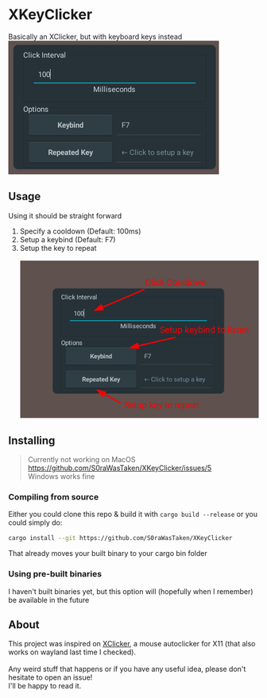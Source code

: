 # XKeyClicker
Basically an XClicker, but with keyboard keys instead<br>
![](resources/ui.png)

## Usage
Using it should be straight forward
1. Specify a cooldown (Default: 100ms)
2. Setup a keybind (Default: F7)
3. Setup the key to repeat<br><br>
![](resources/usage.png)

## Installing
> Currently not working on MacOS https://github.com/S0raWasTaken/XKeyClicker/issues/5 <br>Windows works fine
### Compiling from source
Either you could clone this repo & build it with `cargo build --release` or you could simply do:
```sh
cargo install --git https://github.com/S0raWasTaken/XKeyClicker
``` 
That already moves your built binary to your cargo bin folder
### Using pre-built binaries
I haven't built binaries yet, but this option will (hopefully when I remember) be available in the future

## About
This project was inspired on [XClicker](https://github.com/robiot/xclicker), a mouse autoclicker for X11 (that also works on wayland last time I checked).<br><br>
Any weird stuff that happens or if you have any useful idea, please don't hesitate to open an issue!<br> 
I'll be happy to read it.
